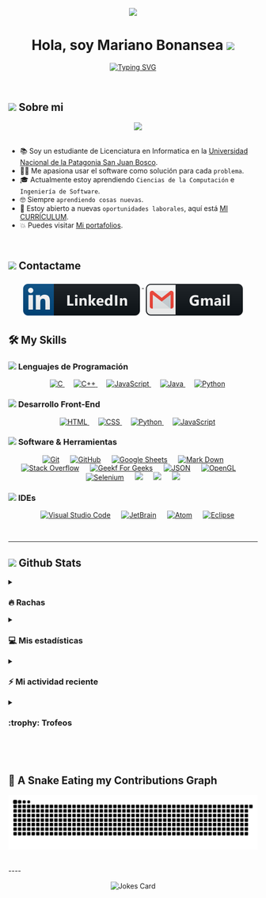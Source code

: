 <p align="center"><img src="https://raw.githubusercontent.com/halfrost/halfrost/refs/heads/master/icons/header_1.png">
<h1 align="center">Hola, soy Mariano Bonansea <img src="https://media.giphy.com/media/hvRJCLFzcasrR4ia7z/giphy.gif" width="35"></h1>
<p align="center">
  <a href="https://git.io/typing-svg"><img src="https://readme-typing-svg.demolab.com?font=Fira+Code&weight=600&size=17&pause=1500&center=true&vCenter=true&width=435&lines=Estudiante+de+Licenciatura+en+Inform%C3%A1tica;Aspirante+a+Desarrollador+Fullstack;Aspirante+a+Desarrollador+de+Apps" alt="Typing SVG" /></a>
</p>

<br>

<p align="center">
   
</p>

## <picture><img src = "https://github.com/7oSkaaa/7oSkaaa/blob/main/Images/about_me.gif?raw=true" width = 50px></picture> Sobre mi

<picture> <img align="right" src="https://github.com/7oSkaaa/7oSkaaa/blob/main/Images/Right_Side.gif?raw=true" width = 250px></picture>

<br><br>

<ul>
  <li>📚 Soy un estudiante de Licenciatura en Informatica en la <a href="https://madryn.unp.edu.ar" target="_blank">Universidad Nacional de la Patagonia San Juan Bosco</a>.</li>
  <li>👨‍💻 Me apasiona usar el software como solución para cada <code>problema</code>.</li>
  <li>🎓 Actualmente estoy aprendiendo <code>Ciencias de la Computación</code> e <code>Ingeniería de Software</code>.</li>
  <li>🤓 Siempre <code>aprendiendo cosas nuevas</code>.</li>
  <li>🤔 Estoy abierto a nuevas <code>oportunidades laborales</code>, aquí está <a href="#" target="_blank">MI CURRÍCULUM</a>.</li>
  <li>💥 Puedes visitar <a href="https://marianobonansea.netlify.app" target="_blank">Mi portafolios</a>.</li>
</ul>
  <br>

## <picture> <img src="https://github.com/7oSkaaa/7oSkaaa/blob/main/Images/Connect-with-me.gif?raw=true" width="100px"> </picture> Contactame

<p align="center">
	<a href="https://www.linkedin.com/in/mariano-nicolás-bonansea-camaño-1b4346244/" target="_blank">
    <img src="svg/linkedin.svg" alt="linkedin" style="vertical-align:top; margin:6px 4px">
   </a>
   <a href="mailto:marianobonanseapetrovial@gmail.com" target="_blank">
    <img src="svg/gmail.svg" alt="gmail" style="vertical-align:top; margin:6px 4px">
   </a>
</p>

## 🛠️ My Skills

### <picture> <img src = "https://github.com/7oSkaaa/7oSkaaa/blob/main/Images/Programming_Languages.gif?raw=true" width = 50px>  </picture> Lenguajes de Programación

<p align="center"> 
  &emsp; 
  <a href="https://www.cprogramming.com/" target="_blank"> 
    <img alt="C" src="https://img.shields.io/badge/C%20-%232370ED.svg?style=plastic&logo=c&logoColor=white">
  </a> 
  &emsp;
  <a href="https://www.w3schools.com/cpp/" target="_blank"> 
    <img alt="C++" src="https://img.shields.io/badge/C++%20-%2300599C.svg?style=plastic&logo=c%2B%2B&logoColor=white">
  </a> 
  &emsp;
  <a href="https://developer.mozilla.org/en-US/docs/Web/JavaScript" target="_blank"> 
     <img alt="JavaScript" src="https://img.shields.io/badge/JavaScript%20-%23F7DF1E.svg?style=plastic&logo=javascript&logoColor=black">
   </a>
  &emsp;
  <a href="https://www.java.com" target="_blank"> 
    <img alt="Java" src="https://img.shields.io/badge/Java-%23007396.svg?style=plastic&logo=java&logoColor=white">
  </a>
  &emsp;
   <a href="https://www.python.org" target="_blank">
    <img alt="Python" src="https://img.shields.io/badge/Python%20-%2314354C.svg?style=plastic&logo=python&logoColor=white">
  </a>
</p>

### <picture> <img src = "https://github.com/7oSkaaa/7oSkaaa/blob/main/Images/Front_End.gif?raw=true" width = 50px>  </picture> Desarrollo Front-End

<p align="center"> 
  &emsp; 
  <a href="https://www.w3.org/html/" target="_blank"> 
   <img alt="HTML" src="https://img.shields.io/badge/HTML5%20-%23E34F26.svg?style=plastic&logo=html5&logoColor=white">
  </a>   
  &emsp;
  <a href="https://www.w3schools.com/css/" target="_blank">
    <img alt="CSS" src="https://img.shields.io/badge/CSS%20-%231572B6.svg?style=plastic&logo=css3&logoColor=white">
  </a> 
  &emsp;
  <a href="https://www.python.org" target="_blank">
    <img alt="Python" src="https://img.shields.io/badge/react-%2361DAFB.svg?style=plastic&logo=React&logoColor=black">
  </a>
  &emsp;
  <a href="https://developer.mozilla.org/en-US/docs/Web/JavaScript" target="_blank"> 
     <img alt="JavaScript" src="https://img.shields.io/badge/JavaScript%20-%23F7DF1E.svg?style=plastic&logo=javascript&logoColor=black">
   </a>
</p>

### <picture> <img src = "https://github.com/7oSkaaa/7oSkaaa/blob/main/Images/Software_Tools.gif?raw=true" width = 50px>  </picture> Software & Herramientas

<p align="center">
  &emsp;
    <a href="#"><img alt="Git" src="https://img.shields.io/badge/Git%20-%23F05033.svg?style=plastic&logo=git&logoColor=white"></a>
  &emsp;
    <a href="#"><img alt="GitHub" src="https://img.shields.io/badge/github-%23181717.svg?style=plastic&logo=github&logoColor=white"></a>
  &emsp;
    <a href="#"><img alt="Google Sheets" src="https://img.shields.io/badge/Google%20Sheets%20-%2334A853.svg?style=plastic&logo=google%20sheets&logoColor=white"></a>
  &emsp;
    <a href="#"><img alt="Mark Down" src="https://img.shields.io/badge/Markdown-000000?style=plastic&logo=markdown&logoColor=white"></a>
  &emsp;
    <a href="#"><img alt="Stack Overflow" src="https://img.shields.io/badge/-Stack%20Overflow-FE7A16?style=plastic&logo=stack-overflow&logoColor=white"></a>
  &emsp;
    <a href="#"><img alt="Geekf For Geeks" src="https://img.shields.io/badge/geeksforgeeks-%230F9D58.svg?style=plastic&logo=geeksforgeeks&logoColor=white"></a>
  &emsp;
    <a href="#"><img alt="JSON" img src="https://img.shields.io/badge/json-%23000000.svg?style=plastic&logo=json&logoColor=white"></a>
  &emsp;
    <a href="#"><img alt="OpenGL" src="https://img.shields.io/badge/opengl-%235586A4.svg?style=plastic&logo=opengl&logoColor=white"></a>
  &emsp;
    <a href="#"><img alt="Selenium" src="https://img.shields.io/badge/selenium-%2343B02A.svg?&style=plastic&logo=selenium&logoColor=white"></a>
    &emsp;
    <a href="#"><img src="https://img.shields.io/badge/latex-%23008080.svg?&style=plastic&logo=latex&logoColor=white" /></a>
    &emsp;
    <a href="#"><img src="https://img.shields.io/badge/django-%23092E20.svg?&style=plastic&logo=django&logoColor=white" /></a>
    &emsp;
    <a href="#"><img src="https://img.shields.io/badge/mysql-%234479A1.svg?&style=plastic&logo=mysql&logoColor=white"/></a>
</p>

### <picture> <img src = "https://github.com/7oSkaaa/7oSkaaa/blob/main/Images/IDEs.gif?raw=true" width = 50px>  </picture> IDEs

<p align="center">
  &emsp;
    <a href="#"><img alt="Visual Studio Code" src="https://img.shields.io/badge/Visual%20Studio%20Code-0078d7.svg?style=plastic&logo=visual-studio-code&logoColor=white"></a>
  &emsp;
    <a href="#"><img alt="JetBrain" src="https://img.shields.io/badge/jetbrains-%23000000.svg?style=plastic&logo=jetbrains&logoColor=white" /></a>
  &emsp;
    <a href="#"><img alt="Atom" src="https://img.shields.io/badge/atom-%2366595C.svg?&style=plastic&logo=atom&logoColor=white" /></a>
  &emsp;
    <a href="#"><img alt="Eclipse" src="https://img.shields.io/badge/eclipse%20ide-%232C2255.svg?&style=plastic&logo=eclipse%20ide&logoColor=white" /></a>
</p>

<br> 

---

## <picture> <img src = "https://github.com/7oSkaaa/7oSkaaa/blob/main/Images/Statistics.gif?raw=true" width = 50px>  </picture> Github Stats

<details><summary><h3> 🔥 Rachas</h3></summary>

----	

<p align="center">
  <img src="https://github-readme-streak-stats.herokuapp.com/?user=BonanseaMariano&theme=tokyonight&hide_border=true" alt="BonanseaMariano's GitHub Stats" />
</p>

</details>

<details><summary><h3>💻 Mis estadísticas</h3></summary>

----

<p align="center">
    <a href="https://github.com/BonanseaMariano/github-readme-stats">
	    <img alt="BonanseaMariano's Github Stats" src="https://github-readme-stats.vercel.app/api?username=BonanseaMariano&show_icons=true&count_private=true&locale=en&theme=tokyonight&layout=compact" height="230px"/></a>
	    <img alt="BonanseaMariano's Top-Languages" src="https://github-readme-stats.vercel.app/api/top-langs/?username=BonanseaMariano&theme=tokyonight&show_icons=true&hide_border=false&layout=compact" height="230px"/>
    <br/>
</p>
</details>

<details><summary><h3>⚡ Mi actividad reciente</h3></summary>

----

<p align="center">
    <a href="https://github.com/anuraghazra/github-readme-stats">
	    <img alt="BonanseaMariano's Github Stats" src="https://github-readme-activity-graph.vercel.app/graph?username=BonanseaMariano&theme=tokyo-night" height="230px"/></a>
    <br/>
</p>



</details>

<details><summary> <h3> :trophy: Trofeos </h3></summary>

----

<p align="center"><img alt="BonanseaMariano's Github Trophies" src="https://github-profile-trophy.vercel.app/?username=BonanseaMariano&layout=compact&theme=tokyonight&column=4&margin-w=15&margin-h=15"/></p>

</details>

</br></br>

## 🐍 A Snake Eating my Contributions Graph

<p align = "center">
	<img src = "https://github.com/7oSkaaa/7oSkaaa/blob/output/github-contribution-grid-snake.svg?" alt = "Snake Game"/>
</p>

</br>
----
<p align = "center">
	<img src="https://readme-jokes.vercel.app/api?theme=gradientBlue" alt="Jokes Card" />
</p>